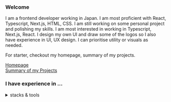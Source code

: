 ### Welcome

I am a frontend developer working in Japan. I am most proficient with React, Typescript, Next.js, HTML, CSS. I am still working on some personal project and polishing my skills. I am most interested in working in Typescript, Next.js, React. I design my own UI and draw some of the logos so I also have experience in UI, UX design. I can prioritise utility or visuals as needed.

For starter, checkout my homepage, summary of my projects.

[Homepage](https://hasuzawa.github.io/homepage/)<br />
[Summary of my Projects](https://central-repository.vercel.app/)

### I have experience in ...
<details close>
<summary>stacks & tools</summary>
  
#### Design, UI
 Figma, Inkscape, Gimp

#### Frontend
  React, Next.js, Typescript, HTML, CSS, Tailwind, Sass, Javascript, Apollo, GraphQL, Framer, Jest, cypress, MobX, Redux, Svelte, React Native, i18n

#### Backend
  Java, Python, Django, GraphQL, Graphene, SQL, PostgreSQL
 
#### Others
  C, C++, Linux, Git, GitHub Action
  
<!-- #### on my watch list
  Electron, Qisbit, 

--->
